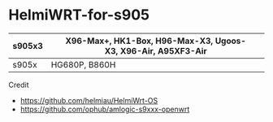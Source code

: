 # HelmiWRT-for-s905

<html>
<body>
<!--StartFragment-->

s905x3 |X96-Max+, HK1-Box, H96-Max-X3, Ugoos-X3, X96-Air, A95XF3-Air
-- | -- |
s905x | HG680P, B860H

<!--EndFragment-->
</body>
</html>

Credit
- https://github.com/helmiau/HelmiWrt-OS
- https://github.com/ophub/amlogic-s9xxx-openwrt
